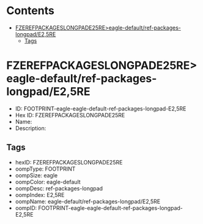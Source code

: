 



Contents
========

* [FZEREFPACKAGESLONGPADE25RE>eagle-default/ref-packages-longpad/E2,5RE](#fzerefpackageslongpade25reeagle-defaultref-packages-longpade25re)
	* [Tags](#tags)

# FZEREFPACKAGESLONGPADE25RE>eagle-default/ref-packages-longpad/E2,5RE

- ID: FOOTPRINT-eagle-eagle-default-ref-packages-longpad-E2,5RE
- Hex ID: FZEREFPACKAGESLONGPADE25RE
- Name: 
- Description: 

## Tags

- hexID: FZEREFPACKAGESLONGPADE25RE
- oompType: FOOTPRINT
- oompSize: eagle
- oompColor: eagle-default
- oompDesc: ref-packages-longpad
- oompIndex: E2,5RE
- oompName: eagle-default/ref-packages-longpad/E2,5RE
- oompID: FOOTPRINT-eagle-eagle-default-ref-packages-longpad-E2,5RE
